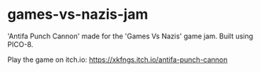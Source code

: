# games-vs-nazis-jam
'Antifa Punch Cannon' made for the 'Games Vs Nazis' game jam. Built using PICO-8. 

Play the game on itch.io: https://xkfngs.itch.io/antifa-punch-cannon
